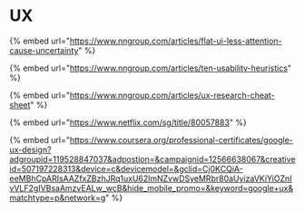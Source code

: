 # UX

{% embed url="https://www.nngroup.com/articles/flat-ui-less-attention-cause-uncertainty" %}

{% embed url="https://www.nngroup.com/articles/ten-usability-heuristics" %}

{% embed url="https://www.nngroup.com/articles/ux-research-cheat-sheet" %}

{% embed url="https://www.netflix.com/sg/title/80057883" %}

{% embed url="https://www.coursera.org/professional-certificates/google-ux-design?adgroupid=119528847037&adpostion=&campaignid=12566638067&creativeid=507197228313&device=c&devicemodel=&gclid=Cj0KCQiA-eeMBhCpARIsAAZfxZBzhJRq1uxU62lmNZvwDSyeMRbr80aUyizaVKiYiOZnIvVLF2gIVBsaAmzvEALw_wcB&hide_mobile_promo=&keyword=google+ux&matchtype=p&network=g" %}
